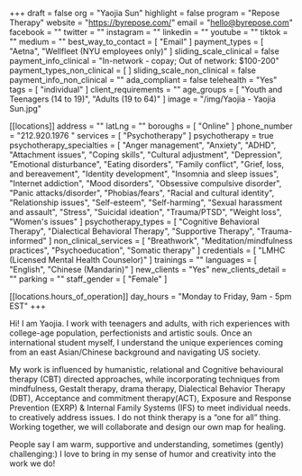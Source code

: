 +++
draft = false
org = "Yaojia Sun"
highlight = false
program = "Repose Therapy"
website = "https://byrepose.com/"
email = "hello@byrepose.com"
facebook = ""
twitter = ""
instagram = ""
linkedin = ""
youtube = ""
tiktok = ""
medium = ""
best_way_to_contact = [ "Email" ]
payment_types = [ "Aetna", "Wellfleet (NYU employees only)" ]
sliding_scale_clinical = false
payment_info_clinical = "In-network - copay; Out of network: $100-200"
payment_types_non_clinical = [ ]
sliding_scale_non_clinical = false
payment_info_non_clinical = ""
ada_compliant = false
telehealth = "Yes"
tags = [ "individual" ]
client_requirements = ""
age_groups = [ "Youth and Teenagers (14 to 19)", "Adults (19 to 64)" ]
image = "/img/Yaojia - Yaojia Sun.jpg"

[[locations]]
address = ""
latLng = ""
boroughs = [ "Online" ]
phone_number = "212.920.1976 "
services = [ "Psychotherapy" ]
psychotherapy = true
psychotherapy_specialties = [
  "Anger management",
  "Anxiety",
  "ADHD",
  "Attachment issues",
  "Coping skills",
  "Cultural adjustment",
  "Depression",
  "Emotional disturbance",
  "Eating disorders",
  "Family conflict",
  "Grief, loss, and bereavement",
  "Identity development",
  "Insomnia and sleep issues",
  "Internet addiction",
  "Mood disorders",
  "Obsessive compulsive disorder",
  "Panic attacks/disorder",
  "Phobias/fears",
  "Racial and cultural identity",
  "Relationship issues",
  "Self-esteem",
  "Self-harming",
  "Sexual harassment and assault",
  "Stress",
  "Suicidal ideation",
  "Trauma/PTSD",
  "Weight loss",
  "Women's issues"
]
psychotherapy_types = [
  "Cognitive Behavioral Therapy",
  "Dialectical Behavioral Therapy",
  "Supportive Therapy",
  "Trauma-informed"
]
non_clinical_services = [
  "Breathwork",
  "Meditation/mindfulness practices",
  "Psychoeducation",
  "Somatic therapy"
]
credentials = [ "LMHC (Licensed Mental Health Counselor)" ]
trainings = ""
languages = [ "English", "Chinese (Mandarin)" ]
new_clients = "Yes"
new_clients_detail = ""
parking = ""
staff_gender = [ "Female" ]

  [[locations.hours_of_operation]]
  day_hours = "Monday to Friday, 9am - 5pm EST"
+++

Hi! I am Yaojia. I work with teenagers and adults, with rich experiences with college-age population, perfectionists and artistic souls. Once an international student myself, I understand the unique experiences coming from an east Asian/Chinese background and navigating US society.

My work is influenced by humanistic, relational and Cognitive behavioural therapy (CBT) directed approaches, while incorporating techniques from mindfulness, Gestalt therapy, drama therapy, Dialectical Behavior Therapy (DBT), Acceptance and commitment therapy(ACT), Exposure and Response Prevention (EXRP) & Internal Family Systems (IFS) to meet individual needs. to creatively address issues. I do not think therapy is a “one for all” thing. Working together, we will collaborate and design our own map for healing.

People say I am warm, supportive and understanding, sometimes (gently) challenging:) I love to bring in my sense of humor and creativity into the work we do!



